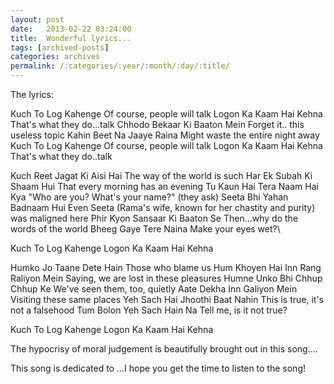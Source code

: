 ```yaml
---
layout: post
date:	2013-02-22 03:24:00
title:  Wonderful lyrics...
tags: [archived-posts]
categories: archives
permalink: /:categories/:year/:month/:day/:title/
---
```

<lj-embed id="960"/>

The lyrics:

Kuch To Log Kahenge
Of course, people will talk
Logon Ka Kaam Hai Kehna
That's what they do...talk
Chhodo Bekaar Ki Baaton Mein
Forget it.. this useless topic
Kahin Beet Na Jaaye Raina
Might waste the entire night away
Kuch To Log Kahenge
Of course, people will talk
Logon Ka Kaam Hai Kehna
That's what they do..talk

Kuch Reet Jagat Ki Aisi Hai
The way of the world is such
Har Ek Subah Ki Shaam Hui
That every morning has an evening
Tu Kaun Hai Tera Naam Hai Kya
"Who are you? What's your name?" (they ask)
Seeta Bhi Yahan Badnaam Hui
Even Seeta (Rama's wife, known for her chastity and purity) was maligned here
Phir Kyon Sansaar Ki Baaton Se
Then...why do the words of the world
Bheeg Gaye Tere Naina
Make your eyes wet?\

Kuch To Log Kahenge
Logon Ka Kaam Hai Kehna

Humko Jo Taane Dete Hain
Those who blame us
Hum Khoyen Hai Inn Rang Raliyon Mein
Saying, we are lost in these pleasures
Humne Unko Bhi Chhup Chhup Ke
We've seen them, too, quietly
Aate Dekha Inn Galiyon Mein
Visiting these same places
Yeh Sach Hai Jhoothi Baat Nahin
This is true, it's not a falsehood
Tum Bolon Yeh Sach Hain Na
Tell me, is it not true?

Kuch To Log Kahenge
Logon Ka Kaam Hai Kehna

The hypocrisy of moral judgement is beautifully brought out in this song.... 

This song is dedicated to <lj user="prashanthchengi">...I hope you get the time to listen to the song!
